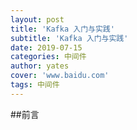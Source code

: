 ```yaml
---
layout: post
title: 'Kafka 入门与实践'
subtitle: 'Kafka 入门与实践'
date: 2019-07-15
categories: 中间件
author: yates
cover: 'www.baidu.com'
tags: 中间件
---
```


##前言 